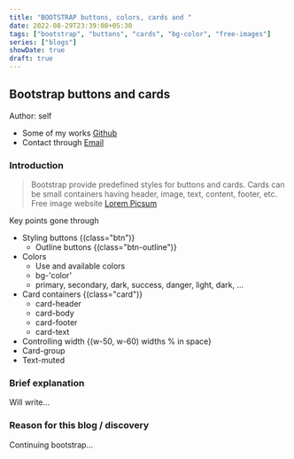 ```yaml
---
title: "BOOTSTRAP buttons, colors, cards and "
date: 2022-08-29T23:39:08+05:30
tags: ["bootstrap", "buttons", "cards", "bg-color", "free-images"]
series: ["blogs"]
showDate: true
draft: true
---
```


## Bootstrap buttons and cards
Author: self
- Some of my works [Github](https://github.com/rex-suresh)
- Contact through [Email](psureshk9@gmail.com)

### Introduction
> Bootstrap provide predefined styles for buttons and cards.
> Cards can be small containers having header, image, text, content, footer, etc.
> Free image website [Lorem Picsum](https://picsum.photos/)

Key points gone through
 - Styling buttons {(class="btn")}
   - Outline buttons {(class="btn-outline")}
 - Colors
   - Use and available colors
    * bg-'color'
    * primary, secondary, dark, success, danger, light, dark, ...
 - Card containers {(class="card")}
   - card-header
   - card-body
   - card-footer
   - card-text
 - Controlling width {(w-50, w-60) widths % in space}
 - Card-group
 - Text-muted

### Brief explanation

Will write...

### Reason for this blog / discovery

Continuing bootstrap...
